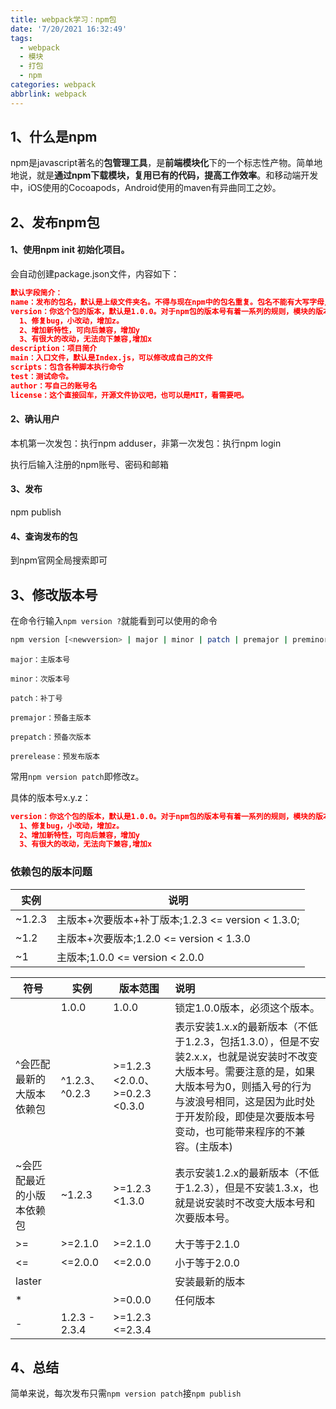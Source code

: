 ```yaml
---
title: webpack学习：npm包
date: '7/20/2021 16:32:49'
tags:
  - webpack
  - 模块
  - 打包
  - npm
categories: webpack
abbrlink: webpack
---
```


## 1、什么是npm

npm是javascript著名的**包管理工具**，是**前端模块化**下的一个标志性产物。简单地地说，就是**通过npm下载模块，复用已有的代码，提高工作效率**。和移动端开发中，iOS使用的Cocoapods，Android使用的maven有异曲同工之妙。

## 2、发布npm包

#### 1、使用**npm init** 初始化项目。

会自动创建package.json文件，内容如下：

```json
默认字段简介：
name：发布的包名，默认是上级文件夹名。不得与现在npm中的包名重复。包名不能有大写字母/空格/下滑线!
version：你这个包的版本，默认是1.0.0。对于npm包的版本号有着一系列的规则，模块的版本号采用X.Y.Z的格式，具体体现为：
  1、修复bug，小改动，增加z。
  2、增加新特性，可向后兼容，增加y
  3、有很大的改动，无法向下兼容,增加x
description：项目简介
main：入口文件，默认是Index.js，可以修改成自己的文件 
scripts：包含各种脚本执行命令
test：测试命令。
author：写自己的账号名
license：这个直接回车，开源文件协议吧，也可以是MIT，看需要吧。
```

#### 2、确认用户

本机第一次发包：执行npm adduser，非第一次发包：执行npm login

执行后输入注册的npm账号、密码和邮箱

#### 3、发布

npm publish

#### **4、查询发布的包**

到npm官网全局搜索即可

## 3、修改版本号

在命令行输入`npm version ?`就能看到可以使用的命令

```bash
npm version [<newversion> | major | minor | patch | premajor | preminor | prepatch | prerelease | from-git]
```

`major：主版本号`

`minor：次版本号`

`patch：补丁号`

`premajor：预备主版本`

`prepatch：预备次版本`

`prerelease：预发布版本`

常用`npm version patch`即修改z。

具体的版本号x.y.z：

```json
version：你这个包的版本，默认是1.0.0。对于npm包的版本号有着一系列的规则，模块的版本号采用X.Y.Z的格式，具体体现为：
  1、修复bug，小改动，增加z。
  2、增加新特性，可向后兼容，增加y
  3、有很大的改动，无法向下兼容,增加x
```

### 依赖包的版本问题

| 实例   | 说明                                               |
| ------ | -------------------------------------------------- |
| ~1.2.3 | 主版本+次要版本+补丁版本;1.2.3 <= version < 1.3.0; |
| ~1.2   | 主版本+次要版本;1.2.0 <= version < 1.3.0           |
| ~1     | 主版本;1.0.0 <= version < 2.0.0                    |

| 符号                      | 实例           | 版本范围                       | 说明                                                         |
| ------------------------- | -------------- | ------------------------------ | :----------------------------------------------------------- |
|                           | 1.0.0          | 1.0.0                          | 锁定1.0.0版本，必须这个版本。                                |
| ^会匹配最新的大版本依赖包 | ^1.2.3、^0.2.3 | >=1.2.3 <2.0.0、>=0.2.3 <0.3.0 | 表示安装1.x.x的最新版本（不低于1.2.3，包括1.3.0），但是不安装2.x.x，也就是说安装时不改变大版本号。需要注意的是，如果大版本号为0，则插入号的行为与波浪号相同，这是因为此时处于开发阶段，即使是次要版本号变动，也可能带来程序的不兼容。(主版本) |
| ~会匹配最近的小版本依赖包 | ~1.2.3         | >=1.2.3 <1.3.0                 | 表示安装1.2.x的最新版本（不低于1.2.3），但是不安装1.3.x，也就是说安装时不改变大版本号和次要版本号。 |
| >=                        | >=2.1.0        | >=2.1.0                        | 大于等于2.1.0                                                |
| <=                        | <=2.0.0        | <=2.0.0                        | 小于等于2.0.0                                                |
| laster                    |                |                                | 安装最新的版本                                               |
| *                         |                | >=0.0.0                        | 任何版本                                                     |
| -                         | 1.2.3 - 2.3.4  | >=1.2.3 <=2.3.4                |                                                              |

## 4、总结

简单来说，每次发布只需`npm version patch`接`npm publish`

